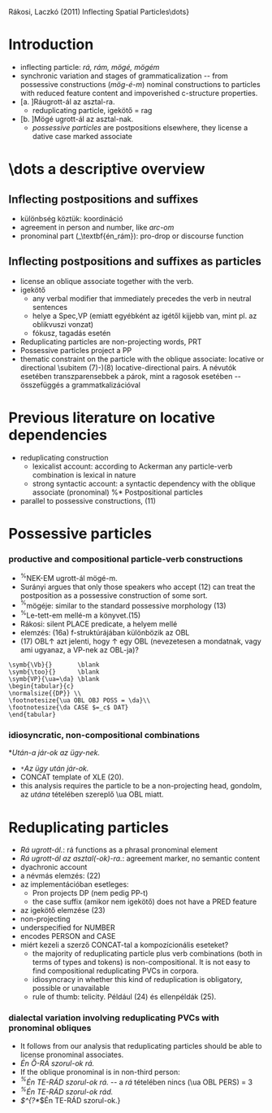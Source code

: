 Rákosi, Laczkó (2011) Inflecting Spatial Particles\dots}

# Introduction

* inflecting particle: _rá, rám, mögé, mögém_
* synchronic variation and stages of grammaticalization -- from possessive
  constructions (_mög-é-m_) nominal constructions to particles with reduced
  feature content and impoverished c-structure properties.
* [a. ]Ráugrott-ál az asztal-ra.
  * reduplicating particle, igekötő = rag
* [b. ]Mögé ugrott-ál az asztal-nak.
  * _possessive particles_ are postpositions elsewhere, they license a dative
    case marked associate

# \dots a descriptive overview

## Inflecting postpositions and suffixes

* különbség köztük: koordináció
* agreement in person and number, like _arc-om_
* pronominal part (_\textbf{én_rám}): pro-drop or discourse function

## Inflecting postpositions and suffixes as particles

* license an oblique associate together with the verb.
* igekötő
  * any verbal modifier that immediately precedes the verb in neutral sentences
  * helye a Spec,VP (emiatt egyébként az igétől kijjebb van, mint pl. az
    oblikvuszi vonzat)
  * fókusz, tagadás esetén
* Reduplicating particles are non-projecting words, PRT
* Possessive particles project a PP
* thematic constraint on the particle with the oblique associate: locative or
  directional \subitem (7)-)(8) locative-directional pairs. A névutók esetében
  transzparensebbek a párok, mint a ragosok esetében -- összefüggés a
  grammatkalizációval

# Previous literature on locative dependencies

* reduplicating construction
  * lexicalist account: according to Ackerman any particle-verb combination is
    lexical in nature
  * strong syntactic account: a syntactic dependency with the oblique associate
    (pronominal) %* Postpositional particles
* parallel to possessive constructions, (11)

# Possessive particles

### productive and compositional particle-verb constructions

* $^\%$NEK-EM ugrott-ál mögé-m.
* Surányi argues that only those speakers who accept (12) can treat the
  postposition as a possessive construction of some sort.
* $^\%$mögéje: similar to the standard possessive morphology (13)
* $^\%$Le-tett-em mellé-m a könyvet.(15)
* Rákosi: silent PLACE predicate, a helyem mellé
* elemzés: (16a) f-struktúrájában különbözik az OBL
* (17) OBL$\uparrow$ azt jelenti, hogy $\uparrow$ egy OBL (nevezetesen a
  mondatnak, vagy ami ugyanaz, a VP-nek az OBL-ja)?

```
\symb{\Vb}{}       \blank
\symb{\too}{}      \blank
\symb{VP}{\ua=\da} \blank
\begin{tabular}{c}
\normalsize{{DP}} \\
\footnotesize{\ua OBL OBJ POSS = \da}\\
\footnotesize{\da CASE $=_c$ DAT}
\end{tabular}
```

### idiosyncratic, non-compositional combinations

*_Után-a jár-ok az ügy-nek._
* `*`_Az ügy után jár-ok._
* CONCAT template of XLE  (20).
* this analysis requires the particle to be a non-projecting head, gondolm, az
  _utána_ tételében szereplő \ua OBL miatt.

# Reduplicating particles

* _Rá ugrott-ál._: rá functions as a phrasal pronominal element
* _Rá ugrott-ál az asztal(-ok)-ra._: agreement marker, no semantic content
* dyachronic account
* a névmás elemzés: (22)
* az implementációban esetleges:
  * Pron projects DP (nem pedig PP-t)
  * the case suffix (amikor nem igekötő) does not have a PRED feature
* az igekötő elemzése (23)
* non-projecting
* underspecified for NUMBER
* encodes PERSON and CASE
* miért kezeli a szerző CONCAT-tal a kompozícionális eseteket?
  * the majority of reduplicating particle plus verb combinations (both in
    terms of types and tokens) is non-compositional. It is  not easy to find
    compositional reduplicating PVCs in corpora.
  * idiosyncracy in whether this kind of reduplication is obligatory, possible
    or unavailable
  * rule of thumb: telicity. Például (24) és ellenpéldák (25).

### dialectal variation involving reduplicating PVCs with pronominal obliques

* It follows from our analysis that reduplicating particles should be able to
  license pronominal associates.
* _Én Ő-RÁ szorul-ok rá._
* If the oblique pronominal is in non-third person:
* _$^\%$Én TE-RÁD szorul-ok rá._ -- a _rá_ tételében nincs (\ua OBL PERS) = 3
* _$^\%$Én TE-RÁD szorul-ok rád._
* _$^{?*_$Én TE-RÁD szorul-ok.}
